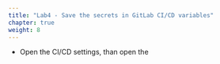 ```yaml
---
title: "Lab4 - Save the secrets in GitLab CI/CD variables"
chapter: true
weight: 8
---
```




- Open the CI/CD settings, than open the 
